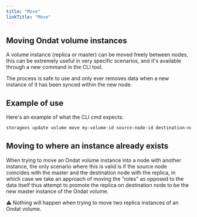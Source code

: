 ```yaml
---
title: "Move"
linkTitle: "Move"
---
```


## Moving Ondat volume instances

A volume instance (replica or master) can be moved freely between nodes, this can be extremely useful in very specific scenarios, and it's available through a new command in the CLI tool.

The process is safe to use and only ever removes data when a new instance of it has been synced within the new node.

## Example of use

Here's an example of what the CLI cmd expects:

```bash
storageos update volume move my-volume-id source-node-id destination-node-id --namespace my-namespace-name
```

## Moving to where an instance already exists

When trying to move an Ondat volume instance into a node with another instance, the only scenario where this is valid is if the source node coincides with the master and the destination node with the replica, in which case we take an approach of moving the "roles" as opposed to the data itself thus attempt to promote the replica on destination node to be the new master instance of the Ondat volume.

⚠️ Nothing will happen when trying to move two replica instances of an Ondat volume.